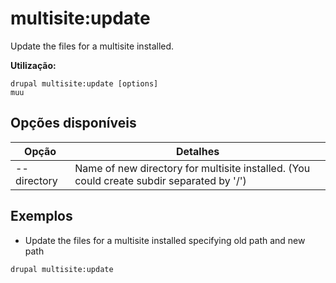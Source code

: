 # multisite:update
Update the files for a multisite installed.

**Utilização:**
```
drupal multisite:update [options]
muu
```

## Opções disponíveis
Opção | Detalhes
-------|-------------
--directory | Name of new directory for multisite installed. (You could create subdir separated by '/')

## Exemplos
* Update the files for a multisite installed specifying old path and new path
```
drupal multisite:update
```
